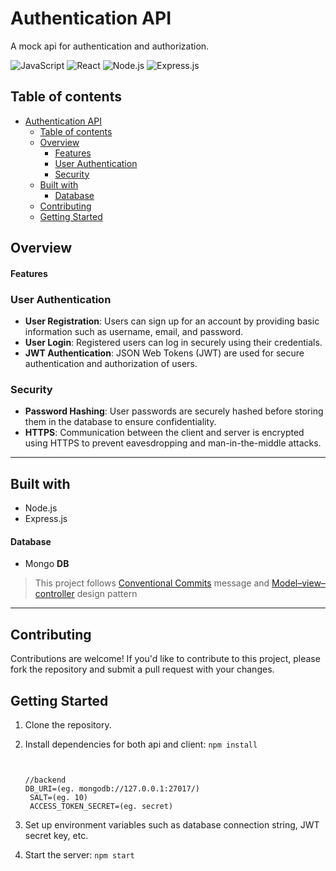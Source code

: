 # Authentication API

A mock api for authentication and authorization.

![JavaScript](https://img.shields.io/badge/JavaScript-323330?style=for-the-badge&logo=javascript&logoColor=F7DF1E)
![React](https://img.shields.io/badge/React-61DAFB?style=for-the-badge&logo=react&logoColor=white)
![Node.js](https://img.shields.io/badge/Node.js-339933?style=for-the-badge&logo=node.js&logoColor=white)
![Express.js](https://img.shields.io/badge/Express.js-000000?style=for-the-badge&logo=express&logoColor=white)

## Table of contents

- [Authentication API](#authentication-api)
  - [Table of contents](#table-of-contents)
  - [Overview](#overview)
      - [Features](#features)
    - [User Authentication](#user-authentication)
    - [Security](#security)
  - [Built with](#built-with)
      - [Database](#database)
  - [Contributing](#contributing)
  - [Getting Started](#getting-started)

## Overview

#### Features

### User Authentication

- **User Registration**: Users can sign up for an account by providing basic information such as username, email, and password.
- **User Login**: Registered users can log in securely using their credentials.
- **JWT Authentication**: JSON Web Tokens (JWT) are used for secure authentication and authorization of users.

### Security

- **Password Hashing**: User passwords are securely hashed before storing them in the database to ensure confidentiality.
- **HTTPS**: Communication between the client and server is encrypted using HTTPS to prevent eavesdropping and man-in-the-middle attacks.

</div>

<hr/>

## Built with

- Node.js
- Express.js

#### Database

- Mongo **DB**

> This project follows [Conventional Commits](https://www.conventionalcommits.org/en/v1.0.0/) message and [Model–view–controller](https://en.wikipedia.org/wiki/Model%E2%80%93view%E2%80%93controller) design pattern

<hr/>

## Contributing

Contributions are welcome! If you'd like to contribute to this project, please fork the repository and submit a pull request with your changes.

## Getting Started

1. Clone the repository.
2. Install dependencies for both api and client: `npm install`

   ```


   //backend
   DB_URI=(eg. mongodb://127.0.0.1:27017/)
    SALT=(eg. 10)
    ACCESS_TOKEN_SECRET=(eg. secret)
   ```

3. Set up environment variables such as database connection string, JWT secret key, etc.
4. Start the server: `npm start`
